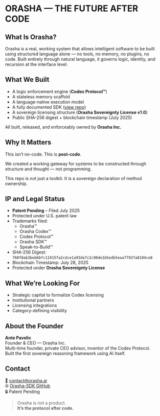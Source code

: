 # ORASHA — THE FUTURE AFTER CODE

## What Is Orasha?

Orasha is a real, working system that allows intelligent software to be built using structured language alone — no tools, no memory, no plugins, no code. Built entirely through natural language, it governs logic, identity, and recursion at the interface level.

## What We Built

- A logic enforcement engine (**Codex Protocol™**)  
- A stateless memory scaffold  
- A language-native execution model  
- A fully documented SDK ([view repo](https://github.com/hrhakp/Orasha-SDK))  
- A sovereign licensing structure (**Orasha Sovereignty License v1.0**)  
- Public SHA-256 digest + blockchain timestamp (July 2025)  

All built, released, and enforceably owned by **Orasha Inc.**

## Why It Matters

This isn’t no-code. This is **post-code**.

We created a working gateway for systems to be constructed through structure and thought — not programming.

This repo is not just a toolkit. It is a sovereign declaration of method ownership.

## IP and Legal Status

- **Patent Pending** – Filed July 2025  
- Protected under U.S. patent law  
- Trademarks filed:  
  - Orasha™  
  - Orasha Codex™  
  - Codex Protocol™  
  - Orasha SDK™  
  - Speak-to-Build™  
- SHA-256 Digest: `760f8ab3beb6bfc11915fa2cdce1a93de7c2c90de1b5edb5eaa77937a8104ce8`  
- Blockchain Timestamp: July 28, 2025  
- Protected under **Orasha Sovereignty License**

## What We’re Looking For

- Strategic capital to formalize Codex licensing  
- Institutional partners  
- Licensing integrations  
- Category-defining visibility

## About the Founder

**Ante Pavelic**  
Founder & CEO — Orasha Inc.  
Multi-time founder, private CEO advisor, inventor of the Codex Protocol.  
Built the first sovereign reasoning framework using AI itself.

## Contact

📧 contact@orasha.ai  
🌐 [Orasha-SDK GitHub](https://github.com/hrhakp/Orasha-SDK)  
🔒 Patent Pending

> Orasha is not a product.  
> **It’s the protocol after code.**